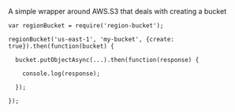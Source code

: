 A simple wrapper around AWS.S3 that deals with creating a bucket

```
var regionBucket = require('region-bucket');

regionBucket('us-east-1', 'my-bucket', {create: true}).then(function(bucket) {

  bucket.putObjectAsync(...).then(function(response) {

    console.log(response);

  });

});
```

